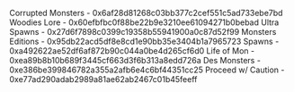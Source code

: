 Corrupted Monsters - 0x6af28d81268c03bb377c2cef551c5ad733ebe7bd
Woodies Lore - 0x60efbfbc0f88be22b9e3210ee61094271b0bebad
Ultra Spawns - 0x27d6f7898c0399c19358b55941900a0c87d52f99
Monsters Editions - 0x95db22acd5df8e8cd1e90bb35e3404b1a7965723
Spawns - 0xa492622ae52df6af872b90c044a0be4d265cf6d0
Life of Mon - 0xea89b8b10b689f3445cf663d3f6b313a8edd726a
Des Monsters - 0xe386be399846782a355a2afb6e4c6bf44351cc25
Proceed w/ Caution - 0xe77ad290adab2989a81ae62ab2467c01b45feeff
